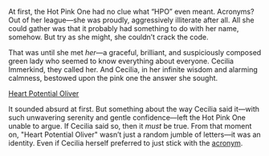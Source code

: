<!-- title: Huh Puh -->

At first, the Hot Pink One had no clue what “HPO” even meant. Acronyms? Out of her league—she was proudly, aggressively illiterate after all. All she could gather was that it probably had something to do with her name, somehow. But try as she might, she couldn’t crack the code.

That was until she met _her_—a graceful, brilliant, and suspiciously composed green lady who seemed to know everything about everyone. Cecilia Immerkind, they called her. And Cecilia, in her infinite wisdom and alarming calmness, bestowed upon the pink one the answer she sought.

[Heart Potential Oliver](#embed:https://www.youtube.com/live/xzAqu4vkY7I?si=QYQ3r2owXnCD5VkI&t=1854)

It sounded absurd at first. But something about the way Cecilia said it—with such unwavering serenity and gentle confidence—left the Hot Pink One unable to argue. If Cecilia said so, then it _must_ be true. From that moment on, "Heart Potential Oliver" wasn’t just a random jumble of letters—it was an identity. Even if Cecilia herself preferred to just stick with the [acronym](https://www.youtube.com/live/xzAqu4vkY7I?si=jx_Db6ghOxnvg8hs&t=8456).

